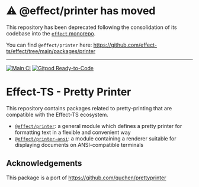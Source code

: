 # ⚠️ @effect/printer has moved

This repository has been deprecated following the consolidation of its codebase into the [`effect` monorepo](https://github.com/Effect-TS/effect).

You can find `@effect/printer` here: https://github.com/effect-ts/effect/tree/main/packages/printer

---

[![Main CI](https://github.com/Effect-TS/printer/actions/workflows/main.yml/badge.svg)](https://github.com/Effect-TS/printer/actions/workflows/main.yml)
[![Gitpod Ready-to-Code](https://img.shields.io/badge/Gitpod-ready--to--code-908a85?logo=gitpod)](https://gitpod.io/#https://github.com/Effect-TS/printer)

# Effect-TS - Pretty Printer

This repository contains packages related to pretty-printing that are compatible with the Effect-TS ecosystem.

- [`@effect/printer`](./packages/printer): a general module which defines a pretty printer for formatting text in a flexible and convenient way
- [`@effect/printer-ansi`](./packages/printer-ansi): a module containing a renderer suitable for displaying documents on ANSI-compatible terminals

## Acknowledgements

This package is a port of https://github.com/quchen/prettyprinter

